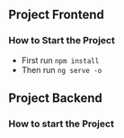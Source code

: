 ## Project Frontend

### How to Start the Project

- First run `npm install`
- Then run `ng serve -o`

## Project Backend

### How to start the Project

